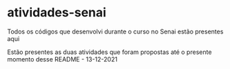 # atividades-senai
Todos os códigos que desenvolvi durante o curso no Senai estão presentes aqui

Estão presentes as duas atividades que foram propostas até o presente momento desse README - 13-12-2021
